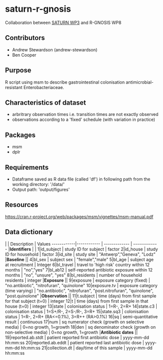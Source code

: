 # saturn-r-gnosis

Collaboration between [SATURN WP3](http://www.isrctn.com/ISRCTN26797709) and R-GNOSIS WP8

## Contributors

- Andrew Stewardson (andrew-stewardson)
- Ben Cooper

## Purpose

R script using msm to describe gastrointestinal colonisation antimicrobial-resistant Enterobacteriaceae.

## Characteristics of dataset

- arbritrary observation times i.e. transition times are not exactly observed
- observations according to a 'fixed' schedule (with variation in practice)

## Packages

- msm
- dplr

## Requirements

- Dataframe saved as R data file (called 'df') in following path from the working directory: '/data/'
- Output path: 'output/figures'

## Resources

https://cran.r-project.org/web/packages/msm/vignettes/msm-manual.pdf

## Data dictionary

 | | Description | Values
------------|------------ | ------------- | -------------
 |**Identifiers** | |
1|id_subject | study ID for subject | factor
2|id_house | study ID for household | factor
3|id_site | study site | "Antwerp","Geneva", "Lodz"
 |**Baseline** ||
4|bl_sex | subject sex | "female","male"
5|bl_age | subject age at recruitment | Integer
6|bl_travel | travel to 'high risk' country within 12 months | "no","yes"
7|bl_ab12 | self-reported antibiotic exposure within 12 months | "no", "unsure", "yes"
8|bl_residents | number of household residents | integer
 |**Exposure** ||
9|exposure | exposure category (fixed) | "no.antibiotic", "nitrofuran", "quinolone"
10|exposure.tv | exposure category (time varying) | "no.antibiotic", "nitrofuran", "post.nitrofuran", "quinolone", "post.quinolone" 
 |**Observation** ||
11|t.subject | time (days) from first sample for that subject (t=0) | integer
12|t | time (days) from first sample in that house (t=0) | integer
13|state | colonisation status | 1=R-, 2=R+
14|state.c3 | colonisation status | 1=S+/R-, 2=S-/R-, 3=R+
15|state.sq3 | colonisation status | 1=R-, 2=R+ (RA<=0.1%), 3=R++ (RA>0.1%)
16|sq | semi-quantitative result | continuous
17|num | sq numerator check (growth on selective media) | 0=no growth, 1=growth
18|den | sq denominator check (growth on non-selective media) | 0=no growth, 1=growth
 |**Antibiotic dates** ||
19|reported.ab.stdt | patient reported first antibiotic dose | yyyy-mm-dd hh:mm:ss
20|reported.ab.eddt | patient reported last antibiotic dose |  yyyy-mm-dd hh:mm:ss
21|collection.dt  | day/time of this sample | yyyy-mm-dd hh:mm:ss
